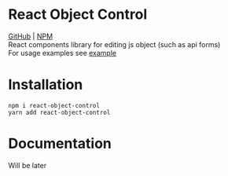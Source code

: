 # React Object Control
[GitHub](https://github.com/Neisvestney/react-object-control) | [NPM](https://www.npmjs.com/package/react-object-control)  
React components library for editing js object (such as api forms)  
For usage examples see [example](https://github.com/Neisvestney/react-object-control/example)
# Installation
`npm i react-object-control`  
`yarn add react-object-control`
# Documentation
Will be later
